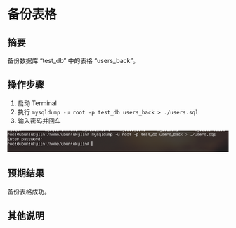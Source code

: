 # 备份表格

## 摘要

备份数据库 “test_db” 中的表格 “users_back”。

## 操作步骤

1. 启动 Terminal
2. 执行 `mysqldump -u root -p test_db users_back > ./users.sql`
3. 输入密码并回车

![备份表格](./img/备份表格.png)

## 预期结果

备份表格成功。

## 其他说明

